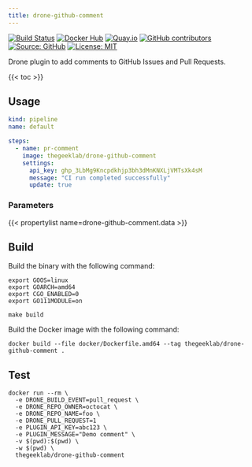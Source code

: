 ```yaml
---
title: drone-github-comment
---
```


[![Build Status](https://img.shields.io/drone/build/thegeeklab/drone-github-comment?logo=drone&server=https%3A%2F%2Fdrone.thegeeklab.de)](https://drone.thegeeklab.de/thegeeklab/drone-github-comment)
[![Docker Hub](https://img.shields.io/badge/dockerhub-latest-blue.svg?logo=docker&logoColor=white)](https://hub.docker.com/r/thegeeklab/drone-github-comment)
[![Quay.io](https://img.shields.io/badge/quay-latest-blue.svg?logo=docker&logoColor=white)](https://quay.io/repository/thegeeklab/drone-github-comment)
[![GitHub contributors](https://img.shields.io/github/contributors/thegeeklab/drone-github-comment)](https://github.com/thegeeklab/drone-github-comment/graphs/contributors)
[![Source: GitHub](https://img.shields.io/badge/source-github-blue.svg?logo=github&logoColor=white)](https://github.com/thegeeklab/drone-github-comment)
[![License: MIT](https://img.shields.io/github/license/thegeeklab/drone-github-comment)](https://github.com/thegeeklab/drone-github-comment/blob/main/LICENSE)

Drone plugin to add comments to GitHub Issues and Pull Requests.

<!-- prettier-ignore-start -->
<!-- spellchecker-disable -->
{{< toc >}}
<!-- spellchecker-enable -->
<!-- prettier-ignore-end -->

## Usage

```YAML
kind: pipeline
name: default

steps:
  - name: pr-comment
    image: thegeeklab/drone-github-comment
    settings:
      api_key: ghp_3LbMg9Kncpdkhjp3bh3dMnKNXLjVMTsXk4sM
      message: "CI run completed successfully"
      update: true
```

### Parameters

<!-- prettier-ignore-start -->
<!-- spellchecker-disable -->
{{< propertylist name=drone-github-comment.data >}}
<!-- spellchecker-enable -->
<!-- prettier-ignore-end -->

## Build

Build the binary with the following command:

```Shell
export GOOS=linux
export GOARCH=amd64
export CGO_ENABLED=0
export GO111MODULE=on

make build
```

Build the Docker image with the following command:

```Shell
docker build --file docker/Dockerfile.amd64 --tag thegeeklab/drone-github-comment .
```

## Test

```Shell
docker run --rm \
  -e DRONE_BUILD_EVENT=pull_request \
  -e DRONE_REPO_OWNER=octocat \
  -e DRONE_REPO_NAME=foo \
  -e DRONE_PULL_REQUEST=1
  -e PLUGIN_API_KEY=abc123 \
  -e PLUGIN_MESSAGE="Demo comment" \
  -v $(pwd):$(pwd) \
  -w $(pwd) \
  thegeeklab/drone-github-comment
```
